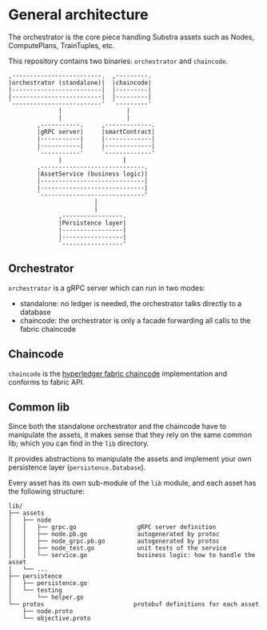 # General architecture

The orchestrator is the core piece handling Substra assets such as Nodes, ComputePlans, TrainTuples, etc.

This repository contains two binaries: `orchestrator` and `chaincode`.

```
,-------------------------.  ,---------.
|orchestrator (standalone)|  |chaincode|
|-------------------------|  |---------|
|-------------------------|  |---------|
`-------------------------'  `---------'
              |                  |
              |                  |
        ,-----------.     ,-------------.
        |gRPC server|     |smartContract|
        |-----------|     |-------------|
        |-----------|     |-------------|
        `-----------'     `-------------'
              |                 |
        ,-----------------------------.
        |AssetService (business logic)|
        |-----------------------------|
        |-----------------------------|
        `-----------------------------'
                        |
                        |
              ,-----------------.
              |Persistence layer|
              |-----------------|
              |-----------------|
              `-----------------'

```


## Orchestrator

`orchestrator` is a gRPC server which can run in two modes:
- standalone: no ledger is needed, the orchestrator talks directly to a database
- chaincode: the orchestrator is only a facade forwarding all calls to the fabric chaincode

## Chaincode

`chaincode` is the [hyperledger fabric chaincode](https://hyperledger-fabric.readthedocs.io/en/release-2.2/chaincode4ade.html#writing-your-first-chaincode) implementation and conforms to fabric API.

## Common lib

Since both the standalone orchestrator and the chaincode have to manipulate the assets,
it makes sense that they rely on the same common lib; which you can find in the `lib` directory.

It provides abstractions to manipulate the assets and implement your own persistence layer (`persistence.Database`).

Every asset has its own sub-module of the `lib` module, and each asset has the following structure:

```
lib/
├── assets
│   ├── node
│   │   ├── grpc.go                 gRPC server definition
│   │   ├── node.pb.go              autogenerated by protoc
│   │   ├── node_grpc.pb.go         autogenerated by protoc
│   │   ├── node_test.go            unit tests of the service
│   │   └── service.go              business logic: how to handle the asset
│   └── ...
├── persistence
│   ├── persistence.go
│   └── testing
│       └── helper.go
└── protos                         protobuf definitions for each asset
    ├── node.proto
    └── objective.proto
```
